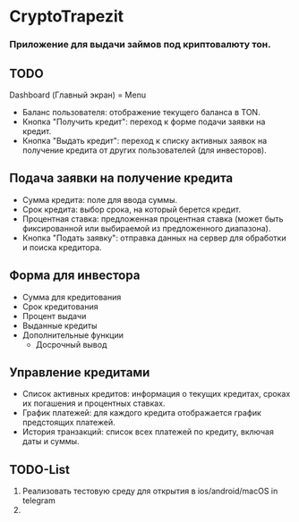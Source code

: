 # CryptoTrapezit 

### Приложение для выдачи займов под криптовалюту тон.

## TODO

Dashboard (Главный экран) = Menu

- Баланс пользователя: отображение текущего баланса в TON.
- Кнопка "Получить кредит": переход к форме подачи заявки на кредит.
- Кнопка "Выдать кредит": переход к списку активных заявок на получение
 кредита от других пользователей (для инвесторов).

## Подача заявки на получение кредита 

- Сумма кредита: поле для ввода суммы.
- Срок кредита: выбор срока, на который берется кредит.
- Процентная ставка: предложенная процентная ставка (может быть фиксированной или выбираемой из предложенного диапазона).
- Кнопка "Подать заявку": отправка данных на сервер для обработки и поиска кредитора.

## Форма для инвестора

- Сумма для кредитования
- Срок кредитования
- Процент выдачи
- Выданные кредиты 
- Дополнительные функции
  - Досрочный вывод

## Управление кредитами

- Список активных кредитов: информация о текущих кредитах, сроках их погашения и процентных ставках.
- График платежей: для каждого кредита отображается график предстоящих платежей.
- История транзакций: список всех платежей по кредиту, включая даты и суммы.

## TODO-List 
1. Реализовать тестовую среду для открытия в ios/android/macOS in telegram
2. 
